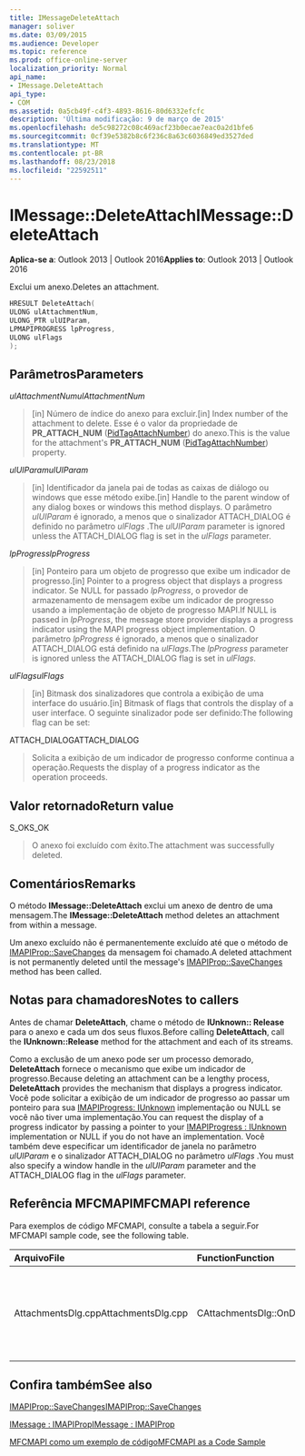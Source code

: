```yaml
---
title: IMessageDeleteAttach
manager: soliver
ms.date: 03/09/2015
ms.audience: Developer
ms.topic: reference
ms.prod: office-online-server
localization_priority: Normal
api_name:
- IMessage.DeleteAttach
api_type:
- COM
ms.assetid: 0a5cb49f-c4f3-4893-8616-80d6332efcfc
description: 'Última modificação: 9 de março de 2015'
ms.openlocfilehash: de5c98272c08c469acf23b0ecae7eac0a2d1bfe6
ms.sourcegitcommit: 0cf39e5382b8c6f236c8a63c6036849ed3527ded
ms.translationtype: MT
ms.contentlocale: pt-BR
ms.lasthandoff: 08/23/2018
ms.locfileid: "22592511"
---
```

# <a name="imessagedeleteattach"></a><span data-ttu-id="a77fc-103">IMessage::DeleteAttach</span><span class="sxs-lookup"><span data-stu-id="a77fc-103">IMessage::DeleteAttach</span></span>

  
  
<span data-ttu-id="a77fc-104">**Aplica-se a**: Outlook 2013 | Outlook 2016</span><span class="sxs-lookup"><span data-stu-id="a77fc-104">**Applies to**: Outlook 2013 | Outlook 2016</span></span> 
  
<span data-ttu-id="a77fc-105">Exclui um anexo.</span><span class="sxs-lookup"><span data-stu-id="a77fc-105">Deletes an attachment.</span></span>
  
```cpp
HRESULT DeleteAttach(
ULONG ulAttachmentNum,
ULONG_PTR ulUIParam,
LPMAPIPROGRESS lpProgress,
ULONG ulFlags
);
```

## <a name="parameters"></a><span data-ttu-id="a77fc-106">Parâmetros</span><span class="sxs-lookup"><span data-stu-id="a77fc-106">Parameters</span></span>

 <span data-ttu-id="a77fc-107">_ulAttachmentNum_</span><span class="sxs-lookup"><span data-stu-id="a77fc-107">_ulAttachmentNum_</span></span>
  
> <span data-ttu-id="a77fc-108">[in] Número de índice do anexo para excluir.</span><span class="sxs-lookup"><span data-stu-id="a77fc-108">[in] Index number of the attachment to delete.</span></span> <span data-ttu-id="a77fc-109">Esse é o valor da propriedade de **PR_ATTACH_NUM** ([PidTagAttachNumber](pidtagattachnumber-canonical-property.md)) do anexo.</span><span class="sxs-lookup"><span data-stu-id="a77fc-109">This is the value for the attachment's **PR_ATTACH_NUM** ([PidTagAttachNumber](pidtagattachnumber-canonical-property.md)) property.</span></span>
    
 <span data-ttu-id="a77fc-110">_ulUIParam_</span><span class="sxs-lookup"><span data-stu-id="a77fc-110">_ulUIParam_</span></span>
  
> <span data-ttu-id="a77fc-111">[in] Identificador da janela pai de todas as caixas de diálogo ou windows que esse método exibe.</span><span class="sxs-lookup"><span data-stu-id="a77fc-111">[in] Handle to the parent window of any dialog boxes or windows this method displays.</span></span> <span data-ttu-id="a77fc-112">O parâmetro _ulUIParam_ é ignorado, a menos que o sinalizador ATTACH_DIALOG é definido no parâmetro _ulFlags_ .</span><span class="sxs-lookup"><span data-stu-id="a77fc-112">The  _ulUIParam_ parameter is ignored unless the ATTACH_DIALOG flag is set in the  _ulFlags_ parameter.</span></span> 
    
 <span data-ttu-id="a77fc-113">_lpProgress_</span><span class="sxs-lookup"><span data-stu-id="a77fc-113">_lpProgress_</span></span>
  
> <span data-ttu-id="a77fc-114">[in] Ponteiro para um objeto de progresso que exibe um indicador de progresso.</span><span class="sxs-lookup"><span data-stu-id="a77fc-114">[in] Pointer to a progress object that displays a progress indicator.</span></span> <span data-ttu-id="a77fc-115">Se NULL for passado _lpProgress_, o provedor de armazenamento de mensagem exibe um indicador de progresso usando a implementação de objeto de progresso MAPI.</span><span class="sxs-lookup"><span data-stu-id="a77fc-115">If NULL is passed in  _lpProgress_, the message store provider displays a progress indicator using the MAPI progress object implementation.</span></span> <span data-ttu-id="a77fc-116">O parâmetro _lpProgress_ é ignorado, a menos que o sinalizador ATTACH_DIALOG está definido na _ulFlags_.</span><span class="sxs-lookup"><span data-stu-id="a77fc-116">The  _lpProgress_ parameter is ignored unless the ATTACH_DIALOG flag is set in  _ulFlags_.</span></span>
    
 <span data-ttu-id="a77fc-117">_ulFlags_</span><span class="sxs-lookup"><span data-stu-id="a77fc-117">_ulFlags_</span></span>
  
> <span data-ttu-id="a77fc-118">[in] Bitmask dos sinalizadores que controla a exibição de uma interface do usuário.</span><span class="sxs-lookup"><span data-stu-id="a77fc-118">[in] Bitmask of flags that controls the display of a user interface.</span></span> <span data-ttu-id="a77fc-119">O seguinte sinalizador pode ser definido:</span><span class="sxs-lookup"><span data-stu-id="a77fc-119">The following flag can be set:</span></span>
    
<span data-ttu-id="a77fc-120">ATTACH_DIALOG</span><span class="sxs-lookup"><span data-stu-id="a77fc-120">ATTACH_DIALOG</span></span> 
  
> <span data-ttu-id="a77fc-121">Solicita a exibição de um indicador de progresso conforme continua a operação.</span><span class="sxs-lookup"><span data-stu-id="a77fc-121">Requests the display of a progress indicator as the operation proceeds.</span></span>
    
## <a name="return-value"></a><span data-ttu-id="a77fc-122">Valor retornado</span><span class="sxs-lookup"><span data-stu-id="a77fc-122">Return value</span></span>

<span data-ttu-id="a77fc-123">S_OK</span><span class="sxs-lookup"><span data-stu-id="a77fc-123">S_OK</span></span> 
  
> <span data-ttu-id="a77fc-124">O anexo foi excluído com êxito.</span><span class="sxs-lookup"><span data-stu-id="a77fc-124">The attachment was successfully deleted.</span></span>
    
## <a name="remarks"></a><span data-ttu-id="a77fc-125">Comentários</span><span class="sxs-lookup"><span data-stu-id="a77fc-125">Remarks</span></span>

<span data-ttu-id="a77fc-126">O método **IMessage::DeleteAttach** exclui um anexo de dentro de uma mensagem.</span><span class="sxs-lookup"><span data-stu-id="a77fc-126">The **IMessage::DeleteAttach** method deletes an attachment from within a message.</span></span> 
  
<span data-ttu-id="a77fc-127">Um anexo excluído não é permanentemente excluído até que o método de [IMAPIProp::SaveChanges](imapiprop-savechanges.md) da mensagem foi chamado.</span><span class="sxs-lookup"><span data-stu-id="a77fc-127">A deleted attachment is not permanently deleted until the message's [IMAPIProp::SaveChanges](imapiprop-savechanges.md) method has been called.</span></span> 
  
## <a name="notes-to-callers"></a><span data-ttu-id="a77fc-128">Notas para chamadores</span><span class="sxs-lookup"><span data-stu-id="a77fc-128">Notes to callers</span></span>

<span data-ttu-id="a77fc-129">Antes de chamar **DeleteAttach**, chame o método de **IUnknown:: Release** para o anexo e cada um dos seus fluxos.</span><span class="sxs-lookup"><span data-stu-id="a77fc-129">Before calling **DeleteAttach**, call the **IUnknown::Release** method for the attachment and each of its streams.</span></span> 
  
<span data-ttu-id="a77fc-130">Como a exclusão de um anexo pode ser um processo demorado, **DeleteAttach** fornece o mecanismo que exibe um indicador de progresso.</span><span class="sxs-lookup"><span data-stu-id="a77fc-130">Because deleting an attachment can be a lengthy process, **DeleteAttach** provides the mechanism that displays a progress indicator.</span></span> <span data-ttu-id="a77fc-131">Você pode solicitar a exibição de um indicador de progresso ao passar um ponteiro para sua [IMAPIProgress: IUnknown](imapiprogressiunknown.md) implementação ou NULL se você não tiver uma implementação.</span><span class="sxs-lookup"><span data-stu-id="a77fc-131">You can request the display of a progress indicator by passing a pointer to your [IMAPIProgress : IUnknown](imapiprogressiunknown.md) implementation or NULL if you do not have an implementation.</span></span> <span data-ttu-id="a77fc-132">Você também deve especificar um identificador de janela no parâmetro _ulUIParam_ e o sinalizador ATTACH_DIALOG no parâmetro _ulFlags_ .</span><span class="sxs-lookup"><span data-stu-id="a77fc-132">You must also specify a window handle in the  _ulUIParam_ parameter and the ATTACH_DIALOG flag in the  _ulFlags_ parameter.</span></span> 
  
## <a name="mfcmapi-reference"></a><span data-ttu-id="a77fc-133">Referência MFCMAPI</span><span class="sxs-lookup"><span data-stu-id="a77fc-133">MFCMAPI reference</span></span>

<span data-ttu-id="a77fc-134">Para exemplos de código MFCMAPI, consulte a tabela a seguir.</span><span class="sxs-lookup"><span data-stu-id="a77fc-134">For MFCMAPI sample code, see the following table.</span></span>
  
|<span data-ttu-id="a77fc-135">**Arquivo**</span><span class="sxs-lookup"><span data-stu-id="a77fc-135">**File**</span></span>|<span data-ttu-id="a77fc-136">**Function**</span><span class="sxs-lookup"><span data-stu-id="a77fc-136">**Function**</span></span>|<span data-ttu-id="a77fc-137">**Comment**</span><span class="sxs-lookup"><span data-stu-id="a77fc-137">**Comment**</span></span>|
|:-----|:-----|:-----|
|<span data-ttu-id="a77fc-138">AttachmentsDlg.cpp</span><span class="sxs-lookup"><span data-stu-id="a77fc-138">AttachmentsDlg.cpp</span></span>  <br/> |<span data-ttu-id="a77fc-139">CAttachmentsDlg::OnDeleteSelectedItem</span><span class="sxs-lookup"><span data-stu-id="a77fc-139">CAttachmentsDlg::OnDeleteSelectedItem</span></span>  <br/> |<span data-ttu-id="a77fc-140">MFCMAPI usa o método **IMessage::DeleteAttach** para excluir o anexo selecionado.</span><span class="sxs-lookup"><span data-stu-id="a77fc-140">MFCMAPI uses the **IMessage::DeleteAttach** method to delete the selected attachment.</span></span>  <br/> |
   
## <a name="see-also"></a><span data-ttu-id="a77fc-141">Confira também</span><span class="sxs-lookup"><span data-stu-id="a77fc-141">See also</span></span>



[<span data-ttu-id="a77fc-142">IMAPIProp::SaveChanges</span><span class="sxs-lookup"><span data-stu-id="a77fc-142">IMAPIProp::SaveChanges</span></span>](imapiprop-savechanges.md)
  
[<span data-ttu-id="a77fc-143">IMessage : IMAPIProp</span><span class="sxs-lookup"><span data-stu-id="a77fc-143">IMessage : IMAPIProp</span></span>](imessageimapiprop.md)


[<span data-ttu-id="a77fc-144">MFCMAPI como um exemplo de código</span><span class="sxs-lookup"><span data-stu-id="a77fc-144">MFCMAPI as a Code Sample</span></span>](mfcmapi-as-a-code-sample.md)

